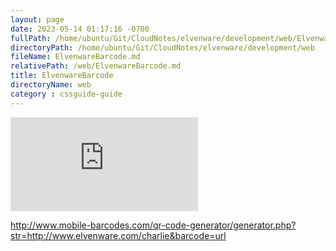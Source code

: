 ```yaml
---
layout: page
date: 2023-05-14 01:17:16 -0700
fullPath: /home/ubuntu/Git/CloudNotes/elvenware/development/web/ElvenwareBarcode.md
directoryPath: /home/ubuntu/Git/CloudNotes/elvenware/development/web
fileName: ElvenwareBarcode.md
relativePath: /web/ElvenwareBarcode.md
title: ElvenwareBarcode
directoryName: web
category : cssguide-guide
---
```


[![QR
Code](http://www.mobile-barcodes.com/qr-code-generator/generator.php?str=http://www.elvenware.com/charlie&barcode=url)](http://www.mobile-barcodes.com/)

http://www.mobile-barcodes.com/qr-code-generator/generator.php?str=http://www.elvenware.com/charlie&barcode=url
